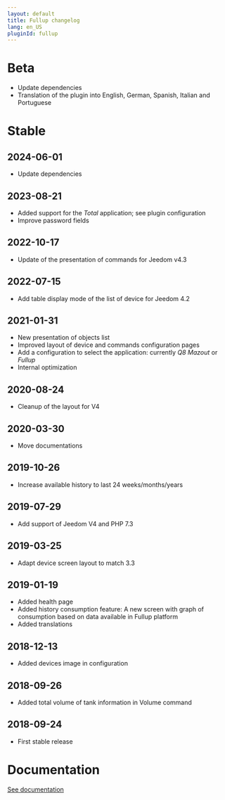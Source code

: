 ```yaml
---
layout: default
title: Fullup changelog
lang: en_US
pluginId: fullup
---
```


# Beta

- Update dependencies
- Translation of the plugin into English, German, Spanish, Italian and Portuguese

# Stable

## 2024-06-01

- Update dependencies

## 2023-08-21

- Added support for the *Total* application; see plugin configuration
- Improve password fields

## 2022-10-17

- Update of the presentation of commands for Jeedom v4.3

## 2022-07-15

- Add table display mode of the list of device for Jeedom 4.2

## 2021-01-31

- New presentation of objects list
- Improved layout of device and commands configuration pages
- Add a configuration to select the application: currently *Q8 Mazout* or *Fullup*
- Internal optimization

## 2020-08-24

- Cleanup of the layout for V4

## 2020-03-30

- Move documentations

## 2019-10-26

- Increase available history to last 24 weeks/months/years

## 2019-07-29

- Add support of Jeedom V4 and PHP 7.3

## 2019-03-25

- Adapt device screen layout to match 3.3

## 2019-01-19

- Added health page
- Added history consumption feature: A new screen with graph of consumption based on data available in Fullup platform
- Added translations

## 2018-12-13

- Added devices image in configuration

## 2018-09-26

- Added total volume of tank information in Volume command

## 2018-09-24

- First stable release

# Documentation

[See documentation]({{site.baseurl}}/{{page.pluginId}}/{{page.lang}})

